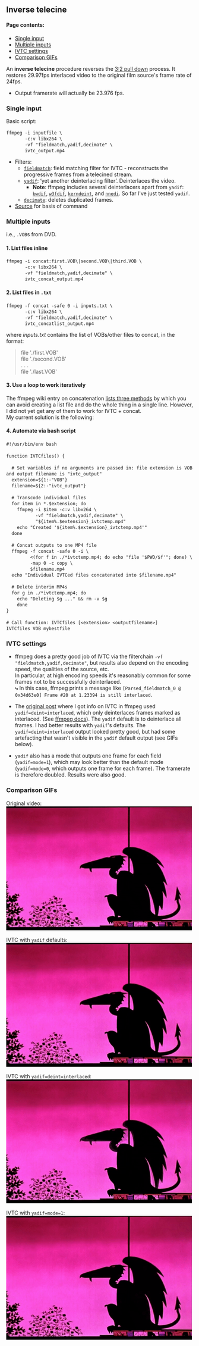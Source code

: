 ## Inverse telecine

#### Page contents:
* [Single input](#single-input)
* [Multiple inputs](#multiple-inputs)
* [IVTC settings](#ivtc-settings)
* [Comparison GIFs](#comparison-gifs)

An **inverse telecine** procedure reverses the [3:2 pull down](https://en.wikipedia.org/wiki/Three-two_pull_down) process. It restores 29.97fps interlaced video to the original film source's frame rate of 24fps.
* Output framerate will actually be 23.976 fps.

### Single input

Basic script:
```
ffmpeg -i inputfile \
       -c:v libx264 \
       -vf "fieldmatch,yadif,decimate" \
       ivtc_output.mp4
```
* Filters:
  * [`fieldmatch`](https://ffmpeg.org/ffmpeg-filters.html#fieldmatch): field matching filter for IVTC - reconstructs the progressive frames from a telecined stream.
  * [`yadif`](https://ffmpeg.org/ffmpeg-filters.html#yadif-1): ‘yet another deinterlacing filter’. Deinterlaces the video.
    * **Note**: ffmpeg includes several deinterlacers apart from `yadif`: [`bwdif`](https://ffmpeg.org/ffmpeg-filters.html#bwdif), [`w3fdif`](https://ffmpeg.org/ffmpeg-filters.html#w3fdif), [`kerndeint`](https://ffmpeg.org/ffmpeg-filters.html#kerndeint), and [`nnedi`](https://ffmpeg.org/ffmpeg-filters.html#nnedi)</a>. So far I've just tested `yadif`.
  * [`decimate`](https://ffmpeg.org/ffmpeg-filters.html#decimate-1): deletes duplicated frames.
* [Source](https://forum.doom9.org/showthread.php?t=172289) for basis of command

<!-- TEST:
ffmpeg -i *.VOB -c:v libx264 -preset veryslow -vf "fieldmatch,yadif,decimate" ivtc_output.mp4 -->

### Multiple inputs

i.e., `.VOB`s from DVD.

#### 1. List files inline

```
ffmpeg -i concat:first.VOB\|second.VOB\|third.VOB \
       -c:v libx264 \
       -vf "fieldmatch,yadif,decimate" \
       ivtc_concat_output.mp4
```

#### 2. List files in `.txt`

```
ffmpeg -f concat -safe 0 -i inputs.txt \
       -c:v libx264 \
       -vf "fieldmatch,yadif,decimate" \
       ivtc_concatlist_output.mp4
```

where _inputs.txt_ contains the list of VOBs/other files to concat, in the format:

<blockquote>file './first.VOB'<br>  
file './second.VOB'<br>   
. . .<br>   
file './last.VOB'</blockquote>

#### 3. Use a loop to work iteratively

The ffmpeg wiki entry on concatenation [lists three methods](https://trac.ffmpeg.org/wiki/Concatenate#demuxer) by which you can avoid creating a list file and do the whole thing in a single line. However, I did not yet get any of them to work for IVTC + concat.  
My current solution is the following:

#### 4. Automate via bash script

```
#!/usr/bin/env bash

function IVTCfiles() {

  # Set variables if no arguments are passed in: file extension is VOB and output filename is "ivtc_output"
  extension=${1:-"VOB"}
  filename=${2:-"ivtc_output"}

  # Transcode individual files
  for item in *.$extension; do
    ffmpeg -i $item -c:v libx264 \
           -vf "fieldmatch,yadif,decimate" \
           "${item%.$extension}_ivtctemp.mp4"
    echo "Created '${item%.$extension}_ivtctemp.mp4'"
  done

  # Concat outputs to one MP4 file
  ffmpeg -f concat -safe 0 -i \
         <(for f in ./*ivtctemp.mp4; do echo "file '$PWD/$f'"; done) \
         -map 0 -c copy \
         $filename.mp4
  echo "Individual IVTCed files concatenated into $filename.mp4"

  # Delete interim MP4s
  for g in ./*ivtctemp.mp4; do
    echo "Deleting $g ..." && rm -v $g
    done
}

# Call function: IVTCfiles [<extension> <outputfilename>]
IVTCfiles VOB mybestfile
```

### IVTC settings

* ffmpeg does a pretty good job of IVTC via the filterchain `-vf "fieldmatch,yadif,decimate"`, but results also depend on the encoding speed, the qualities of the source, etc.  
In particular, at high encoding speeds it's reasonably common for some frames not to be successfully deinterlaced.  
**⤷** In this case, ffmpeg prints a message like `[Parsed_fieldmatch_0 @ 0x34d63e0] Frame #20 at 1.23394 is still interlaced`.

* The [original post](https://forum.doom9.org/showthread.php?t=172289) where I got info on IVTC in ffmpeg used `yadif=deint=interlaced`, which only deinterlaces frames marked as interlaced. (See [ffmpeg docs](https://ffmpeg.org/ffmpeg-filters.html#yadif-1)). The `yadif` default is to deinterlace all frames. I had better results with `yadif`'s defaults. The `yadif=deint=interlaced` output looked pretty good, but had some artefacting that wasn't visible in the `yadif` default output (see GIFs below).

* `yadif` also has a mode that outputs one frame for each field (`yadif=mode=1`), which may look better than the default mode (`yadif=mode=0`, which outputs one frame for each frame). The framerate is therefore doubled. Results were also good.

### Comparison GIFs

Original video:  
![Original video](./images/original_video.gif "Original video")

IVTC with `yadif` defaults:  
![IVTC with yadif defaults](./images/ivtc_video_yadif-defaults.gif "IVTC with yadif defaults")

IVTC with `yadif=deint=interlaced`:  
![IVTC with yadif=deint=interlaced](./images/ivtc_video_yadif-deint-interlaced.gif "IVTC with yadif=deint=interlaced")

IVTC with `yadif=mode=1`:  
![IVTC with yadif=mode=1](./images/ivtc_video_yadif-mode-1.gif "IVTC with yadif=mode=1")
